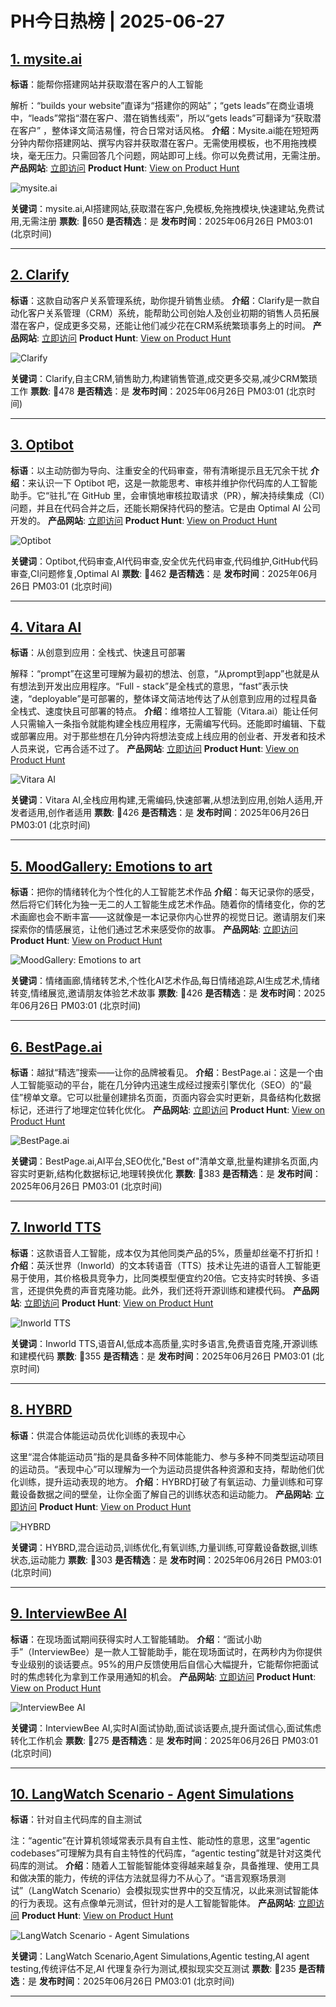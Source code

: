 # PH今日热榜 | 2025-06-27

## [1. mysite.ai](https://www.producthunt.com/posts/mysite-ai?utm_campaign=producthunt-api&utm_medium=api-v2&utm_source=Application%3A+dev+%28ID%3A+189358%29)
**标语**：能帮你搭建网站并获取潜在客户的人工智能

解析：“builds your website”直译为“搭建你的网站”；“gets leads”在商业语境中，“leads”常指“潜在客户、潜在销售线索”，所以“gets leads”可翻译为“获取潜在客户” ，整体译文简洁易懂，符合日常对话风格。
**介绍**：Mysite.ai能在短短两分钟内帮你搭建网站、撰写内容并获取潜在客户。无需使用模板，也不用拖拽模块，毫无压力。只需回答几个问题，网站即可上线。你可以免费试用，无需注册。
**产品网站**: [立即访问](https://www.producthunt.com/r/ONNWDFMYTZX6QE?utm_campaign=producthunt-api&utm_medium=api-v2&utm_source=Application%3A+dev+%28ID%3A+189358%29)
**Product Hunt**: [View on Product Hunt](https://www.producthunt.com/posts/mysite-ai?utm_campaign=producthunt-api&utm_medium=api-v2&utm_source=Application%3A+dev+%28ID%3A+189358%29)

![mysite.ai](https://ph-files.imgix.net/4562cac2-40a8-4a3a-9e8f-4316c48ccaf9.png?auto=format)

**关键词**：mysite.ai,AI搭建网站,获取潜在客户,免模板,免拖拽模块,快速建站,免费试用,无需注册
**票数**: 🔺650
**是否精选**：是
**发布时间**：2025年06月26日 PM03:01 (北京时间)

---

## [2. Clarify](https://www.producthunt.com/posts/clarify-7?utm_campaign=producthunt-api&utm_medium=api-v2&utm_source=Application%3A+dev+%28ID%3A+189358%29)
**标语**：这款自动客户关系管理系统，助你提升销售业绩。
**介绍**：Clarify是一款自动化客户关系管理（CRM）系统，能帮助公司创始人及创业初期的销售人员拓展潜在客户，促成更多交易，还能让他们减少花在CRM系统繁琐事务上的时间。
**产品网站**: [立即访问](https://www.producthunt.com/r/2Y7UGNYNYGISHF?utm_campaign=producthunt-api&utm_medium=api-v2&utm_source=Application%3A+dev+%28ID%3A+189358%29)
**Product Hunt**: [View on Product Hunt](https://www.producthunt.com/posts/clarify-7?utm_campaign=producthunt-api&utm_medium=api-v2&utm_source=Application%3A+dev+%28ID%3A+189358%29)

![Clarify](https://ph-files.imgix.net/baee8012-8813-47de-ba3f-e0d5517def0e.png?auto=format)

**关键词**：Clarify,自主CRM,销售助力,构建销售管道,成交更多交易,减少CRM繁琐工作
**票数**: 🔺478
**是否精选**：是
**发布时间**：2025年06月26日 PM03:01 (北京时间)

---

## [3. Optibot](https://www.producthunt.com/posts/optibot?utm_campaign=producthunt-api&utm_medium=api-v2&utm_source=Application%3A+dev+%28ID%3A+189358%29)
**标语**：以主动防御为导向、注重安全的代码审查，带有清晰提示且无冗余干扰
**介绍**：来认识一下 Optibot 吧，这是一款能思考、审核并维护你代码库的人工智能助手。它“驻扎”在 GitHub 里，会审慎地审核拉取请求（PR），解决持续集成（CI）问题，并且在代码合并之后，还能长期保持代码的整洁。它是由 Optimal AI 公司开发的。
**产品网站**: [立即访问](https://www.producthunt.com/r/PEAH5NG4CNZMHQ?utm_campaign=producthunt-api&utm_medium=api-v2&utm_source=Application%3A+dev+%28ID%3A+189358%29)
**Product Hunt**: [View on Product Hunt](https://www.producthunt.com/posts/optibot?utm_campaign=producthunt-api&utm_medium=api-v2&utm_source=Application%3A+dev+%28ID%3A+189358%29)

![Optibot](https://ph-files.imgix.net/da93dab0-5408-49ca-94db-a741e23ca5a6.png?auto=format)

**关键词**：Optibot,代码审查,AI代码审查,安全优先代码审查,代码维护,GitHub代码审查,CI问题修复,Optimal AI
**票数**: 🔺462
**是否精选**：是
**发布时间**：2025年06月26日 PM03:01 (北京时间)

---

## [4. Vitara AI  ](https://www.producthunt.com/posts/vitara-ai?utm_campaign=producthunt-api&utm_medium=api-v2&utm_source=Application%3A+dev+%28ID%3A+189358%29)
**标语**：从创意到应用：全栈式、快速且可部署

解释：“prompt”在这里可理解为最初的想法、创意，“从prompt到app”也就是从有想法到开发出应用程序。“Full - stack”是全栈式的意思，“fast”表示快速，“deployable”是可部署的，整体译文简洁地传达了从创意到应用的过程具备全栈式、速度快且可部署的特点。
**介绍**：维塔拉人工智能（Vitara.ai）能让任何人只需输入一条指令就能构建全栈应用程序，无需编写代码。还能即时编辑、下载或部署应用。对于那些想在几分钟内将想法变成上线应用的创业者、开发者和技术人员来说，它再合适不过了。
**产品网站**: [立即访问](https://www.producthunt.com/r/DFZMMWGILU2GDG?utm_campaign=producthunt-api&utm_medium=api-v2&utm_source=Application%3A+dev+%28ID%3A+189358%29)
**Product Hunt**: [View on Product Hunt](https://www.producthunt.com/posts/vitara-ai?utm_campaign=producthunt-api&utm_medium=api-v2&utm_source=Application%3A+dev+%28ID%3A+189358%29)

![Vitara AI  ](https://ph-files.imgix.net/42a31ad9-b060-42f8-955b-73039dd5a4ac.png?auto=format)

**关键词**：Vitara AI,全栈应用构建,无需编码,快速部署,从想法到应用,创始人适用,开发者适用,创作者适用
**票数**: 🔺426
**是否精选**：是
**发布时间**：2025年06月26日 PM03:01 (北京时间)

---

## [5. MoodGallery: Emotions to art](https://www.producthunt.com/posts/moodgallery-emotions-to-art?utm_campaign=producthunt-api&utm_medium=api-v2&utm_source=Application%3A+dev+%28ID%3A+189358%29)
**标语**：把你的情绪转化为个性化的人工智能艺术作品
**介绍**：每天记录你的感受，然后将它们转化为独一无二的人工智能生成艺术作品。随着你的情绪变化，你的艺术画廊也会不断丰富——这就像是一本记录你内心世界的视觉日记。邀请朋友们来探索你的情感展览，让他们通过艺术来感受你的故事。
**产品网站**: [立即访问](https://www.producthunt.com/r/TLDATPODAZS74O?utm_campaign=producthunt-api&utm_medium=api-v2&utm_source=Application%3A+dev+%28ID%3A+189358%29)
**Product Hunt**: [View on Product Hunt](https://www.producthunt.com/posts/moodgallery-emotions-to-art?utm_campaign=producthunt-api&utm_medium=api-v2&utm_source=Application%3A+dev+%28ID%3A+189358%29)

![MoodGallery: Emotions to art](https://ph-files.imgix.net/f11a8999-e999-478f-b6bc-8a28a9c1d3d7.png?auto=format)

**关键词**：情绪画廊,情绪转艺术,个性化AI艺术作品,每日情绪追踪,AI生成艺术,情绪转变,情绪展览,邀请朋友体验艺术故事
**票数**: 🔺426
**是否精选**：是
**发布时间**：2025年06月26日 PM03:01 (北京时间)

---

## [6. BestPage.ai](https://www.producthunt.com/posts/bestpage-ai?utm_campaign=producthunt-api&utm_medium=api-v2&utm_source=Application%3A+dev+%28ID%3A+189358%29)
**标语**：越狱“精选”搜索——让你的品牌被看见。
**介绍**：BestPage.ai：这是一个由人工智能驱动的平台，能在几分钟内迅速生成经过搜索引擎优化（SEO）的“最佳”榜单文章。它可以批量创建排名页面，页面内容会实时更新，具备结构化数据标记，还进行了地理定位转化优化。
**产品网站**: [立即访问](https://www.producthunt.com/r/4TC6MH32U7UQKJ?utm_campaign=producthunt-api&utm_medium=api-v2&utm_source=Application%3A+dev+%28ID%3A+189358%29)
**Product Hunt**: [View on Product Hunt](https://www.producthunt.com/posts/bestpage-ai?utm_campaign=producthunt-api&utm_medium=api-v2&utm_source=Application%3A+dev+%28ID%3A+189358%29)

![BestPage.ai](https://ph-files.imgix.net/8a4f0f19-7744-4f04-a632-0f3c5a3756aa.png?auto=format)

**关键词**：BestPage.ai,AI平台,SEO优化,"Best of"清单文章,批量构建排名页面,内容实时更新,结构化数据标记,地理转换优化
**票数**: 🔺383
**是否精选**：是
**发布时间**：2025年06月26日 PM03:01 (北京时间)

---

## [7. Inworld TTS](https://www.producthunt.com/posts/inworld-tts?utm_campaign=producthunt-api&utm_medium=api-v2&utm_source=Application%3A+dev+%28ID%3A+189358%29)
**标语**：这款语音人工智能，成本仅为其他同类产品的5%，质量却丝毫不打折扣！
**介绍**：英沃世界（Inworld）的文本转语音（TTS）技术让先进的语音人工智能更易于使用，其价格极具竞争力，比同类模型便宜约20倍。它支持实时转换、多语言，还提供免费的声音克隆功能。此外，我们还将开源训练和建模代码。
**产品网站**: [立即访问](https://www.producthunt.com/r/W3ZRBZQVPMZ75A?utm_campaign=producthunt-api&utm_medium=api-v2&utm_source=Application%3A+dev+%28ID%3A+189358%29)
**Product Hunt**: [View on Product Hunt](https://www.producthunt.com/posts/inworld-tts?utm_campaign=producthunt-api&utm_medium=api-v2&utm_source=Application%3A+dev+%28ID%3A+189358%29)

![Inworld TTS](https://ph-files.imgix.net/0d54475c-1738-4f4f-964e-c50f24cbed4b.jpeg?auto=format)

**关键词**：Inworld TTS,语音AI,低成本高质量,实时多语言,免费语音克隆,开源训练和建模代码
**票数**: 🔺355
**是否精选**：是
**发布时间**：2025年06月26日 PM03:01 (北京时间)

---

## [8. HYBRD](https://www.producthunt.com/posts/hybrd?utm_campaign=producthunt-api&utm_medium=api-v2&utm_source=Application%3A+dev+%28ID%3A+189358%29)
**标语**：供混合体能运动员优化训练的表现中心

这里“混合体能运动员”指的是具备多种不同体能能力、参与多种不同类型运动项目的运动员。“表现中心”可以理解为一个为运动员提供各种资源和支持，帮助他们优化训练，提升运动表现的地方。
**介绍**：HYBRD打破了有氧运动、力量训练和可穿戴设备数据之间的壁垒，让你全面了解自己的训练状态和运动能力。
**产品网站**: [立即访问](https://www.producthunt.com/r/E5IWVWUSE5XLFI?utm_campaign=producthunt-api&utm_medium=api-v2&utm_source=Application%3A+dev+%28ID%3A+189358%29)
**Product Hunt**: [View on Product Hunt](https://www.producthunt.com/posts/hybrd?utm_campaign=producthunt-api&utm_medium=api-v2&utm_source=Application%3A+dev+%28ID%3A+189358%29)

![HYBRD](https://ph-files.imgix.net/f11efb91-8d7d-4683-8436-3150139592c2.png?auto=format)

**关键词**：HYBRD,混合运动员,训练优化,有氧训练,力量训练,可穿戴设备数据,训练状态,运动能力
**票数**: 🔺303
**是否精选**：是
**发布时间**：2025年06月26日 PM03:01 (北京时间)

---

## [9. InterviewBee AI](https://www.producthunt.com/posts/interviewbee-ai?utm_campaign=producthunt-api&utm_medium=api-v2&utm_source=Application%3A+dev+%28ID%3A+189358%29)
**标语**：在现场面试期间获得实时人工智能辅助。
**介绍**：“面试小助手”（InterviewBee）是一款人工智能助手，能在现场面试时，在两秒内为你提供专业级别的谈话要点。95%的用户反馈使用后自信心大幅提升，它能帮你把面试时的焦虑转化为拿到工作录用通知的机会。
**产品网站**: [立即访问](https://www.producthunt.com/r/K4Q34IF7WZOUGR?utm_campaign=producthunt-api&utm_medium=api-v2&utm_source=Application%3A+dev+%28ID%3A+189358%29)
**Product Hunt**: [View on Product Hunt](https://www.producthunt.com/posts/interviewbee-ai?utm_campaign=producthunt-api&utm_medium=api-v2&utm_source=Application%3A+dev+%28ID%3A+189358%29)

![InterviewBee AI](https://ph-files.imgix.net/822cd633-2239-45e4-8ecb-9aedc7ba5873.png?auto=format)

**关键词**：InterviewBee AI,实时AI面试协助,面试谈话要点,提升面试信心,面试焦虑转化工作机会
**票数**: 🔺275
**是否精选**：是
**发布时间**：2025年06月26日 PM03:01 (北京时间)

---

## [10. LangWatch Scenario - Agent Simulations](https://www.producthunt.com/posts/langwatch-scenario-agent-simulations?utm_campaign=producthunt-api&utm_medium=api-v2&utm_source=Application%3A+dev+%28ID%3A+189358%29)
**标语**：针对自主代码库的自主测试

注：“agentic”在计算机领域常表示具有自主性、能动性的意思，这里“agentic codebases”可理解为具有自主特性的代码库，“agentic testing”就是针对这类代码库的测试。
**介绍**：随着人工智能智能体变得越来越复杂，具备推理、使用工具和做决策的能力，传统的评估方法就显得力不从心了。“语言观察场景测试”（LangWatch Scenario）会模拟现实世界中的交互情况，以此来测试智能体的行为表现。这有点像单元测试，但针对的是人工智能智能体。
**产品网站**: [立即访问](https://www.producthunt.com/r/ALO6X2OIFBFF6N?utm_campaign=producthunt-api&utm_medium=api-v2&utm_source=Application%3A+dev+%28ID%3A+189358%29)
**Product Hunt**: [View on Product Hunt](https://www.producthunt.com/posts/langwatch-scenario-agent-simulations?utm_campaign=producthunt-api&utm_medium=api-v2&utm_source=Application%3A+dev+%28ID%3A+189358%29)

![LangWatch Scenario - Agent Simulations](https://ph-files.imgix.net/85bb04c7-2da1-4bab-90ed-1ca94734b0c0.png?auto=format)

**关键词**：LangWatch Scenario,Agent Simulations,Agentic testing,AI agent testing,传统评估不足,AI 代理复杂行为测试,模拟现实交互测试
**票数**: 🔺235
**是否精选**：是
**发布时间**：2025年06月26日 PM03:01 (北京时间)

---

